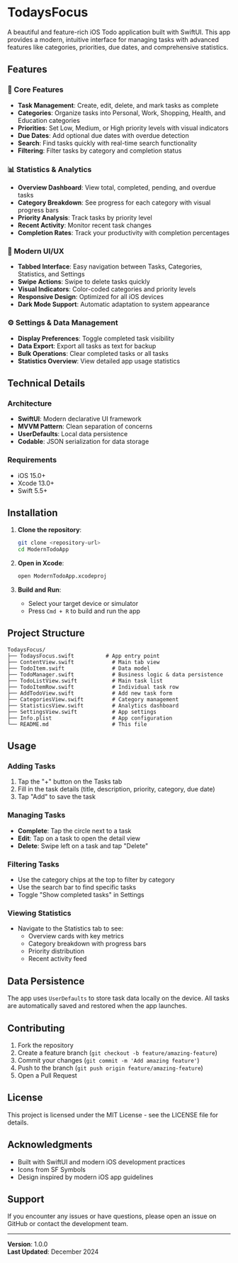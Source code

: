 # TodaysFocus
A beautiful and feature-rich iOS Todo application built with SwiftUI. This app provides a modern, intuitive interface for managing tasks with advanced features like categories, priorities, due dates, and comprehensive statistics.
## Features

### 🎯 Core Features
- **Task Management**: Create, edit, delete, and mark tasks as complete
- **Categories**: Organize tasks into Personal, Work, Shopping, Health, and Education categories
- **Priorities**: Set Low, Medium, or High priority levels with visual indicators
- **Due Dates**: Add optional due dates with overdue detection
- **Search**: Find tasks quickly with real-time search functionality
- **Filtering**: Filter tasks by category and completion status

### 📊 Statistics & Analytics
- **Overview Dashboard**: View total, completed, pending, and overdue tasks
- **Category Breakdown**: See progress for each category with visual progress bars
- **Priority Analysis**: Track tasks by priority level
- **Recent Activity**: Monitor recent task changes
- **Completion Rates**: Track your productivity with completion percentages

### 🎨 Modern UI/UX
- **Tabbed Interface**: Easy navigation between Tasks, Categories, Statistics, and Settings
- **Swipe Actions**: Swipe to delete tasks quickly
- **Visual Indicators**: Color-coded categories and priority levels
- **Responsive Design**: Optimized for all iOS devices
- **Dark Mode Support**: Automatic adaptation to system appearance

### ⚙️ Settings & Data Management
- **Display Preferences**: Toggle completed task visibility
- **Data Export**: Export all tasks as text for backup
- **Bulk Operations**: Clear completed tasks or all tasks
- **Statistics Overview**: View detailed app usage statistics

## Technical Details

### Architecture
- **SwiftUI**: Modern declarative UI framework
- **MVVM Pattern**: Clean separation of concerns
- **UserDefaults**: Local data persistence
- **Codable**: JSON serialization for data storage

### Requirements
- iOS 15.0+
- Xcode 13.0+
- Swift 5.5+

## Installation

1. **Clone the repository**:
   ```bash
   git clone <repository-url>
   cd ModernTodoApp
   ```

2. **Open in Xcode**:
   ```bash
   open ModernTodoApp.xcodeproj
   ```

3. **Build and Run**:
   - Select your target device or simulator
   - Press `Cmd + R` to build and run the app

## Project Structure

```
TodaysFocus/
├── TodaysFocus.swift          # App entry point
├── ContentView.swift            # Main tab view
├── TodoItem.swift               # Data model
├── TodoManager.swift            # Business logic & data persistence
├── TodoListView.swift           # Main task list
├── TodoItemRow.swift            # Individual task row
├── AddTodoView.swift            # Add new task form
├── CategoriesView.swift         # Category management
├── StatisticsView.swift         # Analytics dashboard
├── SettingsView.swift           # App settings
├── Info.plist                   # App configuration
└── README.md                    # This file
```

## Usage

### Adding Tasks
1. Tap the "+" button on the Tasks tab
2. Fill in the task details (title, description, priority, category, due date)
3. Tap "Add" to save the task

### Managing Tasks
- **Complete**: Tap the circle next to a task
- **Edit**: Tap on a task to open the detail view
- **Delete**: Swipe left on a task and tap "Delete"

### Filtering Tasks
- Use the category chips at the top to filter by category
- Use the search bar to find specific tasks
- Toggle "Show completed tasks" in Settings

### Viewing Statistics
- Navigate to the Statistics tab to see:
  - Overview cards with key metrics
  - Category breakdown with progress bars
  - Priority distribution
  - Recent activity feed

## Data Persistence

The app uses `UserDefaults` to store task data locally on the device. All tasks are automatically saved and restored when the app launches.

## Contributing

1. Fork the repository
2. Create a feature branch (`git checkout -b feature/amazing-feature`)
3. Commit your changes (`git commit -m 'Add amazing feature'`)
4. Push to the branch (`git push origin feature/amazing-feature`)
5. Open a Pull Request

## License

This project is licensed under the MIT License - see the LICENSE file for details.

## Acknowledgments

- Built with SwiftUI and modern iOS development practices
- Icons from SF Symbols
- Design inspired by modern iOS app guidelines

## Support

If you encounter any issues or have questions, please open an issue on GitHub or contact the development team.

---

**Version**: 1.0.0  
**Last Updated**: December 2024 
